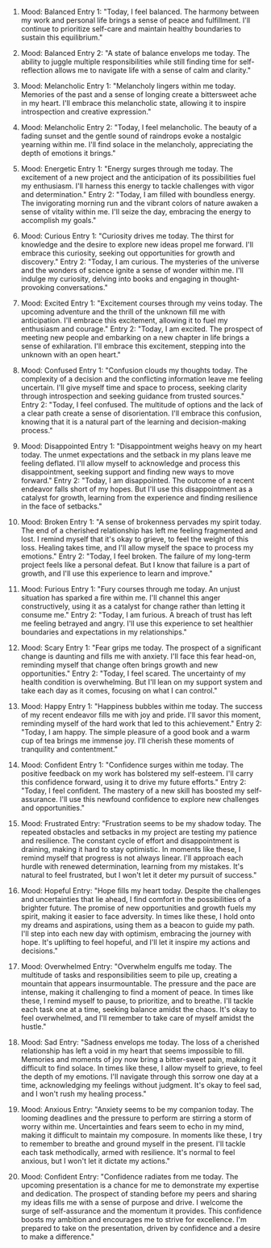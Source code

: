 1. Mood: Balanced
   Entry 1: "Today, I feel balanced. The harmony between my work and personal life brings a sense of peace and fulfillment. I'll continue to prioritize self-care and maintain healthy boundaries to sustain this equilibrium."

2. Mood: Balanced
   Entry 2: "A state of balance envelops me today. The ability to juggle multiple responsibilities while still finding time for self-reflection allows me to navigate life with a sense of calm and clarity."

3. Mood: Melancholic
   Entry 1: "Melancholy lingers within me today. Memories of the past and a sense of longing create a bittersweet ache in my heart. I'll embrace this melancholic state, allowing it to inspire introspection and creative expression."

4. Mood: Melancholic
   Entry 2: "Today, I feel melancholic. The beauty of a fading sunset and the gentle sound of raindrops evoke a nostalgic yearning within me. I'll find solace in the melancholy, appreciating the depth of emotions it brings."

5. Mood: Energetic
   Entry 1: "Energy surges through me today. The excitement of a new project and the anticipation of its possibilities fuel my enthusiasm. I'll harness this energy to tackle challenges with vigor and determination."
   Entry 2: "Today, I am filled with boundless energy. The invigorating morning run and the vibrant colors of nature awaken a sense of vitality within me. I'll seize the day, embracing the energy to accomplish my goals."

6. Mood: Curious
   Entry 1: "Curiosity drives me today. The thirst for knowledge and the desire to explore new ideas propel me forward. I'll embrace this curiosity, seeking out opportunities for growth and discovery."
   Entry 2: "Today, I am curious. The mysteries of the universe and the wonders of science ignite a sense of wonder within me. I'll indulge my curiosity, delving into books and engaging in thought-provoking conversations."

7. Mood: Excited
   Entry 1: "Excitement courses through my veins today. The upcoming adventure and the thrill of the unknown fill me with anticipation. I'll embrace this excitement, allowing it to fuel my enthusiasm and courage."
   Entry 2: "Today, I am excited. The prospect of meeting new people and embarking on a new chapter in life brings a sense of exhilaration. I'll embrace this excitement, stepping into the unknown with an open heart."

8. Mood: Confused
   Entry 1: "Confusion clouds my thoughts today. The complexity of a decision and the conflicting information leave me feeling uncertain. I'll give myself time and space to process, seeking clarity through introspection and seeking guidance from trusted sources."
   Entry 2: "Today, I feel confused. The multitude of options and the lack of a clear path create a sense of disorientation. I'll embrace this confusion, knowing that it is a natural part of the learning and decision-making process."

9. Mood: Disappointed
   Entry 1: "Disappointment weighs heavy on my heart today. The unmet expectations and the setback in my plans leave me feeling deflated. I'll allow myself to acknowledge and process this disappointment, seeking support and finding new ways to move forward."
   Entry 2: "Today, I am disappointed. The outcome of a recent endeavor falls short of my hopes. But I'll use this disappointment as a catalyst for growth, learning from the experience and finding resilience in the face of setbacks."

10. Mood: Broken
   Entry 1: "A sense of brokenness pervades my spirit today. The end of a cherished relationship has left me feeling fragmented and lost. I remind myself that it's okay to grieve, to feel the weight of this loss. Healing takes time, and I'll allow myself the space to process my emotions."
   Entry 2: "Today, I feel broken. The failure of my long-term project feels like a personal defeat. But I know that failure is a part of growth, and I'll use this experience to learn and improve."

11. Mood: Furious
   Entry 1: "Fury courses through me today. An unjust situation has sparked a fire within me. I'll channel this anger constructively, using it as a catalyst for change rather than letting it consume me."
   Entry 2: "Today, I am furious. A breach of trust has left me feeling betrayed and angry. I'll use this experience to set healthier boundaries and expectations in my relationships."

12. Mood: Scary
   Entry 1: "Fear grips me today. The prospect of a significant change is daunting and fills me with anxiety. I'll face this fear head-on, reminding myself that change often brings growth and new opportunities."
   Entry 2: "Today, I feel scared. The uncertainty of my health condition is overwhelming. But I'll lean on my support system and take each day as it comes, focusing on what I can control."

13. Mood: Happy
   Entry 1: "Happiness bubbles within me today. The success of my recent endeavor fills me with joy and pride. I'll savor this moment, reminding myself of the hard work that led to this achievement."
   Entry 2: "Today, I am happy. The simple pleasure of a good book and a warm cup of tea brings me immense joy. I'll cherish these moments of tranquility and contentment."

14. Mood: Confident
   Entry 1: "Confidence surges within me today. The positive feedback on my work has bolstered my self-esteem. I'll carry this confidence forward, using it to drive my future efforts."
   Entry 2: "Today, I feel confident. The mastery of a new skill has boosted my self-assurance. I'll use this newfound confidence to explore new challenges and opportunities."

15. Mood: Frustrated
   Entry: "Frustration seems to be my shadow today. The repeated obstacles and setbacks in my project are testing my patience and resilience. The constant cycle of effort and disappointment is draining, making it hard to stay optimistic. In moments like these, I remind myself that progress is not always linear. I'll approach each hurdle with renewed determination, learning from my mistakes. It's natural to feel frustrated, but I won't let it deter my pursuit of success."

16. Mood: Hopeful
   Entry: "Hope fills my heart today. Despite the challenges and uncertainties that lie ahead, I find comfort in the possibilities of a brighter future. The promise of new opportunities and growth fuels my spirit, making it easier to face adversity. In times like these, I hold onto my dreams and aspirations, using them as a beacon to guide my path. I'll step into each new day with optimism, embracing the journey with hope. It's uplifting to feel hopeful, and I'll let it inspire my actions and decisions."

17. Mood: Overwhelmed
   Entry: "Overwhelm engulfs me today. The multitude of tasks and responsibilities seem to pile up, creating a mountain that appears insurmountable. The pressure and the pace are intense, making it challenging to find a moment of peace. In times like these, I remind myself to pause, to prioritize, and to breathe. I'll tackle each task one at a time, seeking balance amidst the chaos. It's okay to feel overwhelmed, and I'll remember to take care of myself amidst the hustle."

18. Mood: Sad
    Entry: "Sadness envelops me today. The loss of a cherished relationship has left a void in my heart that seems impossible to fill. Memories and moments of joy now bring a bitter-sweet pain, making it difficult to find solace. In times like these, I allow myself to grieve, to feel the depth of my emotions. I'll navigate through this sorrow one day at a time, acknowledging my feelings without judgment. It's okay to feel sad, and I won't rush my healing process."

19. Mood: Anxious
   Entry: "Anxiety seems to be my companion today. The looming deadlines and the pressure to perform are stirring a storm of worry within me. Uncertainties and fears seem to echo in my mind, making it difficult to maintain my composure. In moments like these, I try to remember to breathe and ground myself in the present. I'll tackle each task methodically, armed with resilience. It's normal to feel anxious, but I won't let it dictate my actions."

20. Mood: Confident
   Entry: "Confidence radiates from me today. The upcoming presentation is a chance for me to demonstrate my expertise and dedication. The prospect of standing before my peers and sharing my ideas fills me with a sense of purpose and drive. I welcome the surge of self-assurance and the momentum it provides. This confidence boosts my ambition and encourages me to strive for excellence. I'm prepared to take on the presentation, driven by confidence and a desire to make a difference."

